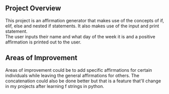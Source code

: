 ## Project Overview  
This project is an affirmation generator that makes use of the concepts of if, elif, else and nested if statements. It also makes use of the input and print statement.  
The user inputs their name and what day of the week it is and a positive affirmation is printed out to the user.  

## Areas of Improvement  
Areas of improvement could be to add specific affirmations for certain individuals while leaving the general affirmations for others. The concatenation could also be done better but that is a feature that'll change in my projects after learning f strings in python.